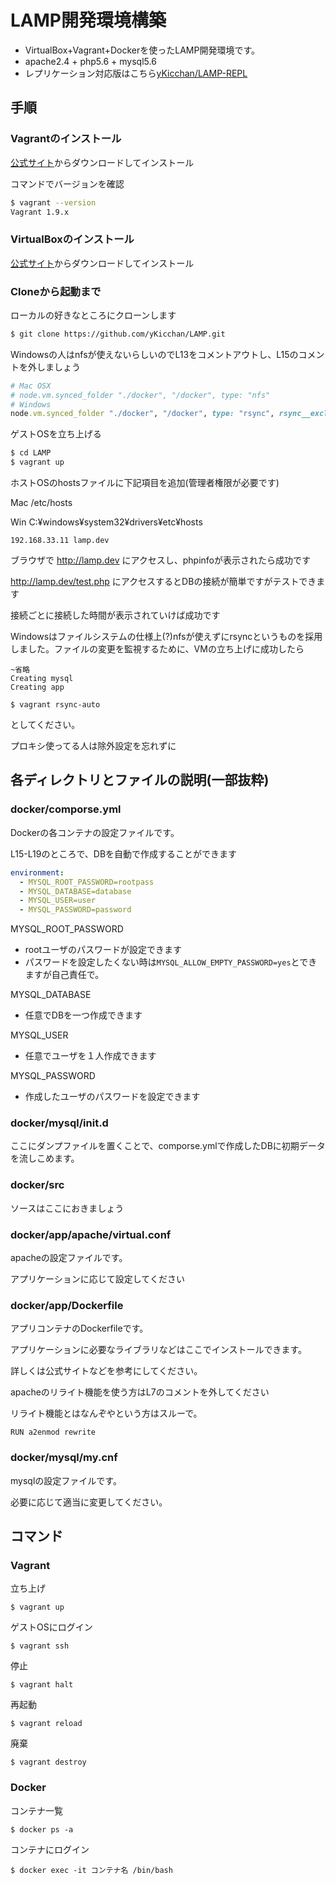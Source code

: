 # LAMP開発環境構築

- VirtualBox+Vagrant+Dockerを使ったLAMP開発環境です。
- apache2.4 + php5.6 + mysql5.6
- レプリケーション対応版はこちら[yKicchan/LAMP-REPL](https://github.com/yKicchan/LAMP-REPL.git)


## 手順

### Vagrantのインストール

[公式サイト](http://www.vagrantup.com/)からダウンロードしてインストール

コマンドでバージョンを確認
```sh
$ vagrant --version
Vagrant 1.9.x
```

### VirtualBoxのインストール

[公式サイト](https://www.virtualbox.org/)からダウンロードしてインストール

### Cloneから起動まで

ローカルの好きなところにクローンします
```sh
$ git clone https://github.com/yKicchan/LAMP.git
```

Windowsの人はnfsが使えないらしいのでL13をコメントアウトし、L15のコメントを外しましょう

```ruby
# Mac OSX
# node.vm.synced_folder "./docker", "/docker", type: "nfs"
# Windows
node.vm.synced_folder "./docker", "/docker", type: "rsync", rsync__exclude: [".vagrant/", ".git/"]
```

ゲストOSを立ち上げる
```sh
$ cd LAMP
$ vagrant up
```

ホストOSのhostsファイルに下記項目を追加(管理者権限が必要です)

Mac /etc/hosts

Win C:¥windows¥system32¥drivers¥etc¥hosts
```
192.168.33.11 lamp.dev
```

ブラウザで http://lamp.dev にアクセスし、phpinfoが表示されたら成功です

http://lamp.dev/test.php にアクセスするとDBの接続が簡単ですがテストできます

接続ごとに接続した時間が表示されていけば成功です

Windowsはファイルシステムの仕様上(?)nfsが使えずにrsyncというものを採用しました。ファイルの変更を監視するために、VMの立ち上げに成功したら
```
~省略
Creating mysql
Creating app

$ vagrant rsync-auto
```
としてください。

プロキシ使ってる人は除外設定を忘れずに


## 各ディレクトリとファイルの説明(一部抜粋)

### docker/comporse.yml

Dockerの各コンテナの設定ファイルです。

L15-L19のところで、DBを自動で作成することができます
```yml
environment:
  - MYSQL_ROOT_PASSWORD=rootpass
  - MYSQL_DATABASE=database
  - MYSQL_USER=user
  - MYSQL_PASSWORD=password
```

MYSQL_ROOT_PASSWORD
- rootユーザのパスワードが設定できます
- パスワードを設定したくない時は`MYSQL_ALLOW_EMPTY_PASSWORD=yes`とできますが自己責任で。

MYSQL_DATABASE
- 任意でDBを一つ作成できます

MYSQL_USER
- 任意でユーザを１人作成できます

MYSQL_PASSWORD
- 作成したユーザのパスワードを設定できます

### docker/mysql/init.d

ここにダンプファイルを置くことで、comporse.ymlで作成したDBに初期データを流しこめます。

### docker/src

ソースはここにおきましょう

### docker/app/apache/virtual.conf

apacheの設定ファイルです。

アプリケーションに応じて設定してください

### docker/app/Dockerfile

アプリコンテナのDockerfileです。

アプリケーションに必要なライブラリなどはここでインストールできます。

詳しくは公式サイトなどを参考にしてください。

apacheのリライト機能を使う方はL7のコメントを外してください

リライト機能とはなんぞやという方はスルーで。
```
RUN a2enmod rewrite
```

### docker/mysql/my.cnf

mysqlの設定ファイルです。

必要に応じて適当に変更してください。


## コマンド

### Vagrant

立ち上げ
```
$ vagrant up
```

ゲストOSにログイン
```
$ vagrant ssh
```

停止
```
$ vagrant halt
```

再起動
```
$ vagrant reload
```

廃棄
```
$ vagrant destroy
```

### Docker

コンテナ一覧
```
$ docker ps -a
```

コンテナにログイン
```
$ docker exec -it コンテナ名 /bin/bash
```
